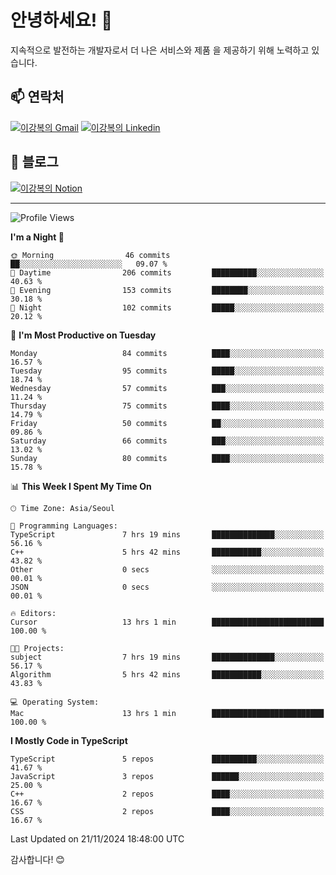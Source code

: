 # 안녕하세요! 👋

지속적으로 발전하는 개발자로서 더 나은 서비스와 제품
을 제공하기 위해 노력하고 있습니다.

## 📫 연락처
[![이강복의 Gmail](https://img.shields.io/badge/Gmail-D14836?style=for-the-badge&logo=gmail&logoColor=white)](mailto:pmmm114@gmail.com)
[![이강복의 Linkedin](https://img.shields.io/badge/LinkedIn-0077B5?style=for-the-badge&logo=linkedin&logoColor=white)](https://www.linkedin.com/in/lkb0297)

## 📝 블로그
[![이강복의 Notion](https://img.shields.io/badge/Notion-000000?style=for-the-badge&logo=notion&logoColor=white)](https://pmmm114.notion.site/)

---
<!--START_SECTION:waka-->
![Profile Views](http://img.shields.io/badge/Profile%20Views-0-blue)

**I'm a Night 🦉** 

```text
🌞 Morning                46 commits          ██░░░░░░░░░░░░░░░░░░░░░░░   09.07 % 
🌆 Daytime                206 commits         ██████████░░░░░░░░░░░░░░░   40.63 % 
🌃 Evening                153 commits         ████████░░░░░░░░░░░░░░░░░   30.18 % 
🌙 Night                  102 commits         █████░░░░░░░░░░░░░░░░░░░░   20.12 % 
```
📅 **I'm Most Productive on Tuesday** 

```text
Monday                   84 commits          ████░░░░░░░░░░░░░░░░░░░░░   16.57 % 
Tuesday                  95 commits          █████░░░░░░░░░░░░░░░░░░░░   18.74 % 
Wednesday                57 commits          ███░░░░░░░░░░░░░░░░░░░░░░   11.24 % 
Thursday                 75 commits          ████░░░░░░░░░░░░░░░░░░░░░   14.79 % 
Friday                   50 commits          ██░░░░░░░░░░░░░░░░░░░░░░░   09.86 % 
Saturday                 66 commits          ███░░░░░░░░░░░░░░░░░░░░░░   13.02 % 
Sunday                   80 commits          ████░░░░░░░░░░░░░░░░░░░░░   15.78 % 
```


📊 **This Week I Spent My Time On** 

```text
🕑︎ Time Zone: Asia/Seoul

💬 Programming Languages: 
TypeScript               7 hrs 19 mins       ██████████████░░░░░░░░░░░   56.16 % 
C++                      5 hrs 42 mins       ███████████░░░░░░░░░░░░░░   43.82 % 
Other                    0 secs              ░░░░░░░░░░░░░░░░░░░░░░░░░   00.01 % 
JSON                     0 secs              ░░░░░░░░░░░░░░░░░░░░░░░░░   00.01 % 

🔥 Editors: 
Cursor                   13 hrs 1 min        █████████████████████████   100.00 % 

🐱‍💻 Projects: 
subject                  7 hrs 19 mins       ██████████████░░░░░░░░░░░   56.17 % 
Algorithm                5 hrs 42 mins       ███████████░░░░░░░░░░░░░░   43.83 % 

💻 Operating System: 
Mac                      13 hrs 1 min        █████████████████████████   100.00 % 
```

**I Mostly Code in TypeScript** 

```text
TypeScript               5 repos             ██████████░░░░░░░░░░░░░░░   41.67 % 
JavaScript               3 repos             ██████░░░░░░░░░░░░░░░░░░░   25.00 % 
C++                      2 repos             ████░░░░░░░░░░░░░░░░░░░░░   16.67 % 
CSS                      2 repos             ████░░░░░░░░░░░░░░░░░░░░░   16.67 % 
```




 Last Updated on 21/11/2024 18:48:00 UTC
<!--END_SECTION:waka-->

감사합니다! 😊
